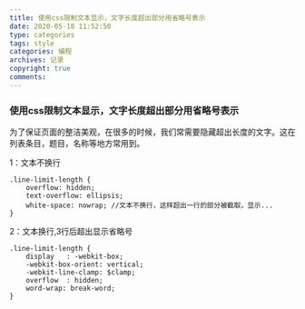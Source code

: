 ```yaml
---
title: 使用css限制文本显示，文字长度超出部分用省略号表示
date: 2020-05-18 11:52:50
type: categories
tags: style
categories: 编程
archives: 记录
copyright: true
comments:
---
```


### 使用css限制文本显示，文字长度超出部分用省略号表示

为了保证页面的整洁美观，在很多的时候，我们常需要隐藏超出长度的文字。这在列表条目，题目，名称等地方常用到。

1：文本不换行
```
.line-limit-length {
    overflow: hidden;
    text-overflow: ellipsis;
    white-space: nowrap; //文本不换行，这样超出一行的部分被截取，显示...
}
```

2：文本换行,3行后超出显示省略号

```
.line-limit-length {
    display   : -webkit-box;
    -webkit-box-orient: vertical;
    -webkit-line-clamp: $clamp;
    overflow  : hidden;
    word-wrap: break-word;
}
```
